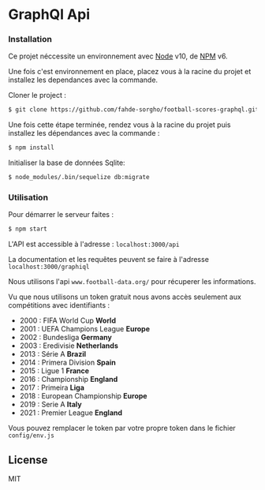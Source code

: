 # GraphQl Api

### Installation

Ce projet néccessite un environnement avec [Node](https://nodejs.org/en/) v10, de [NPM](https://www.npmjs.com/) v6.

Une fois c'est environnement en place, placez vous à la racine du projet et installez les dependances avec la commande.

Cloner le project :
```sh
$ git clone https://github.com/fahde-sorgho/football-scores-graphql.git
```

Une fois cette étape terminée, rendez vous à la racine du projet puis installez les dépendances avec la commande :

```sh
$ npm install
```

Initialiser la base de données Sqlite:

```sh
$ node_modules/.bin/sequelize db:migrate
```
### Utilisation

Pour démarrer le serveur faites :
```sh
$ npm start
```

L'API est accessible à l'adresse : `localhost:3000/api`

La documentation et les requêtes peuvent se faire à l'adresse `localhost:3000/graphiql`

Nous utilisons l'api `www.football-data.org/` pour récuperer les informations.

Vu que nous utilisons un token gratuit nous avons accès seulement aux compétitions avec identifiants :
* 2000 : FIFA World Cup **World**
* 2001 : UEFA Champions League **Europe**
* 2002 : Bundesliga **Germany**
* 2003 : Eredivisie **Netherlands**
* 2013 : Série A **Brazil**
* 2014 : Primera Division **Spain**
* 2015 : Ligue 1 **France**
* 2016 : Championship **England**
* 2017 : Primeira **Liga**
* 2018 : European Championship **Europe**
* 2019 : Serie A **Italy**
* 2021 : Premier League **England**

Vous pouvez remplacer le token par votre propre token dans le fichier `config/env.js`

License
----

MIT


